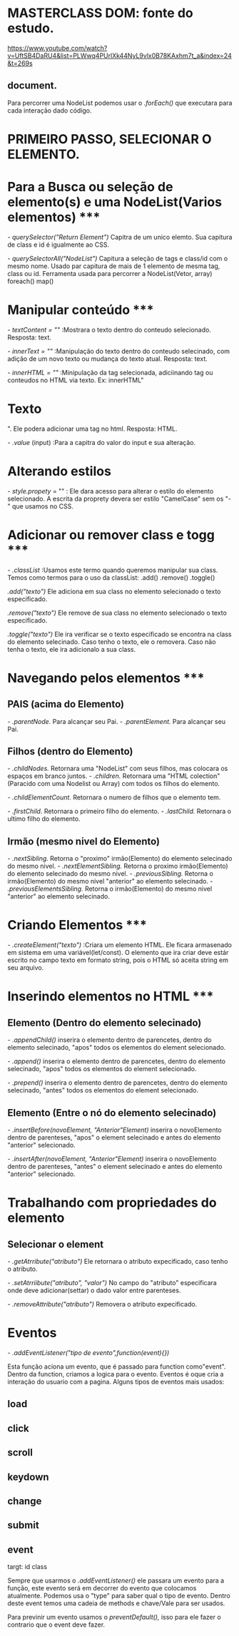 # MASTERCLASS DOM: fonte do estudo.

https://www.youtube.com/watch?v=UftSB4DaRU4&list=PLWwq4PUrlXk44NyL9vlx0B78KAxhm7t_a&index=24&t=269s

## document.

Para percorrer uma NodeList podemos usar o _.forEach()_ que executara para cada interação dado código.

# PRIMEIRO PASSO, SELECIONAR O ELEMENTO.

# Para a Busca ou seleção de elemento(s) e uma NodeList(Varios elementos) \*\*\*

_- querySelector("Return Element")_ Capitra de um unico elemto. Sua capitura de class e id é igualmente ao CSS.

_- querySelectorAll("NodeList")_ Capitura a seleção de tags e class/id com o mesmo nome. Usado par capitura de mais de 1 elemento de mesma tag, class ou id. Ferramenta usada para percorrer a NodeList(Vetor, array) foreach() map()

# Manipular conteúdo \*\*\*

_- textContent = ""_ :Mostrara o texto dentro do conteudo selecionado. Resposta: text.

_- innerText = ""_ :Manipulação do texto dentro do conteudo selecinado, com adição de um novo texto ou mudança do texto atual. Resposta: text.

_- innerHTML = ""_ :Minipulação da tag selecionada, adiciinando tag ou conteudos no HTML via texto. Ex: innerHTML"<h1>Texto</h1>". Ele podera adicionar uma tag no html. Resposta: HTML.

_- .value_ (input) :Para a capitra do valor do input e sua alteração.

# Alterando estilos

_- style.propety_ = "" : Ele dara acesso para alterar o estilo do elemento selecionado. A escrita da proprety devera ser estilo "CamelCase" sem os "-" que usamos no CSS.

# Adicionar ou remover class e togg \*\*\*

_- .classList_ :Usamos este termo quando queremos manipular sua class.
Temos como termos para o uso da classList: .add() .remove() .toggle()

_.add("texto")_ Ele adiciona em sua class no elemento selecionado o texto especificado.

_.remove("texto")_ Ele remove de sua class no elemento selecionado o texto especificado.

_.toggle("texto")_ Ele ira verificar se o texto especificado se encontra na class do elemento selecinado. Caso tenho o texto, ele o removera. Caso não tenha o texto, ele ira adicionalo a sua class.

# Navegando pelos elementos \*\*\*

## PAIS (acima do Elemento)

_- .parentNode._ Para alcançar seu Pai.
_- .parentElement._ Para alcançar seu Pai.

## Filhos (dentro do Elemento)

_- .childNodes._ Retornara uma "NodeList" com seus filhos, mas colocara os espaços em branco juntos.
_- .children._ Retornara uma "HTML colection"(Paracido com uma Nodelist ou Array) com todos os filhos do elemento.

_- .childElementCount._ Retornara o numero de filhos que o elemento tem.

_- .firstChild._ Retornara o primeiro filho do elemento.
_- .lastChild._ Retornara o ultimo filho do elemento.

## Irmão (mesmo nivel do Elemento)

_- .nextSibling._ Retorna o "proximo" irmão(Elemento) do elemento selecinado do mesmo nivel.
_- .nextElementSibling._ Retorna o proximo irmão(Elemento) do elemento selecinado do mesmo nivel.
_- .previousSibling._ Retorna o irmão(Elemento) do mesmo nivel "anterior" ao elemento selecinado.
_- .previousElementsSibling._ Retorna o irmão(Elemento) do mesmo nivel "anterior" ao elemento selecinado.

# Criando Elementos \*\*\*

_- .createElement("texto")_ :Criara um elemento HTML. Ele ficara armasenado em sistema em uma variável(let/const).
O elemento que ira criar deve estár escrito no campo texto em formato string, pois o HTML só aceita string em seu arquivo.

# Inserindo elementos no HTML \*\*\*

## Elemento (Dentro do elemento selecinado)

_- .appendChild()_ inserira o elemento dentro de parencetes, dentro do elemento selecinado, "apos" todos os elementos do element selecionado.

_- .append()_ inserira o elemento dentro de parencetes, dentro do elemento selecinado, "apos" todos os elementos do element selecionado.

_- .prepend()_ inserira o elemento dentro de parencetes, dentro do elemento selecinado, "antes" todos os elementos do element selecionado.

## Elemento (Entre o nó do elemento selecinado)

_- .insertBefore(novoElement, "Anterior"Element)_ inserira o novoElemento dentro de parenteses, "apos" o element selecinado e antes do elemento "anterior" selecionado.

_- .insertAfter(novoElement, "Anterior"Element)_ inserira o novoElemento dentro de parenteses, "antes" o element selecinado e antes do elemento "anterior" selecionado.

# Trabalhando com propriedades do elemento

## Selecionar o element

_- .getAtrribute("atributo")_ Ele retornara o atributo expecificado, caso tenho o atributo.

_- .setAtrriibute("atributo", "valor")_ No campo do "atributo" especificara onde deve adicionar(settar) o dado valor entre parenteses.

_- .removeAttribute("atributo")_ Removera o atributo expecificado.

# Eventos

_- .addEventListener("tipo de evento",function(event){})_

Esta função aciona um evento, que é passado para function como"event". Dentro da function, criamos a logica para o evento.
Eventos é oque cria a interação do usuario com a pagina.
Alguns tipos de eventos mais usados:

## load

## click

## scroll

## keydown

## change

## submit

## event

targt:
id
class

Sempre que usarmos o _.addEventListener()_ ele passara um evento para a função, este evento será em decorrer do evento que colocamos atualmente. Podemos usa o "type" para saber qual o tipo de evento. Dentro deste event temos uma cadeia de methods e chave/Vale para ser usados.

Para previnir um evento usamos o _preventDefault(),_ isso para ele fazer o contrario que o event deve fazer.
